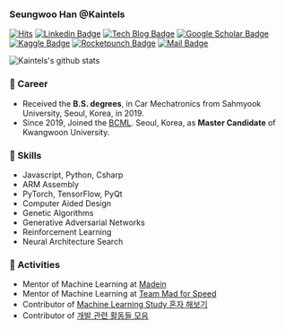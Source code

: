 ### Seungwoo Han @Kaintels

[![Hits](https://hits.seeyoufarm.com/api/count/incr/badge.svg?url=https%3A%2F%2Fgithub.com%2FKaintels)](https://hits.seeyoufarm.com)
[![Linkedin Badge](https://img.shields.io/badge/-LinkedIn-blue?style=flat-square&logo=Linkedin&logoColor=white&link=https://www.linkedin.com/in/swhan/)](https://www.linkedin.com/in/swhan/)
[![Tech Blog Badge](http://img.shields.io/badge/-Tech%20blog-black?style=flat-square&logo=github&link=https://kaintels.github.io/)](https://kaintels.github.io/) 
[![Google Scholar Badge](https://img.shields.io/badge/-Scholar-4285f4?style=flat-square&logo=google-scholar&logoColor=white&link=https://scholar.google.com/citations?user=NWbfyKYAAAAJ&hl)](https://scholar.google.com/citations?user=NWbfyKYAAAAJ&hl) 
[![Kaggle Badge](https://img.shields.io/badge/-Kaggle-20BEFF?style=flat-square&logo=Kaggle&logoColor=white&link=https://www.kaggle.com/kaintels/)](https://www.kaggle.com/kaintels)
[![Rocketpunch Badge](https://img.shields.io/badge/-Rocketpunch-5149ad?logoWidth=15&logoColor=white&link=https://www.rocketpunch.com/@swoohan)](https://www.rocketpunch.com/@swoohan) 
[![Mail Badge](https://img.shields.io/badge/-Mail-d14836?style=flat-square&logo=Gmail&logoColor=white&link=mailto:swoohan@outlook.kr)](mailto:swoohan@outlook.kr)



![Kaintels's github stats](https://github-readme-stats.vercel.app/api?username=Kaintels&show_icons=true&hide_border=true&&count_private=true)

### 🔭 Career
- Received the **B.S. degrees**, in Car Mechatronics from Sahmyook University, Seoul, Korea, in 2019.
- Since 2019, Joined the [BCML](http://bcml.kw.ac.kr/). Seoul, Korea, as **Master Candidate** of Kwangwoon University.

### 🌱 Skills
- Javascript, Python, Csharp
- ARM Assembly
- PyTorch, TensorFlow, PyQt
- Computer Aided Design
- Genetic Algorithms
- Generative Adversarial Networks
- Reinforcement Learning
- Neural Architecture Search

### 👯 Activities
- Mentor of Machine Learning at [Madein](https://made-in.co.kr/)
- Mentor of Machine Learning at [Team Mad for Speed](https://www.facebook.com/teammfs)
- Contributor of [Machine Learning Study 혼자 해보기](https://github.com/teddylee777/machine-learning) 
- Contributor of [개발 관련 활동들 모음](https://github.com/FKgk/awesome-activity)
